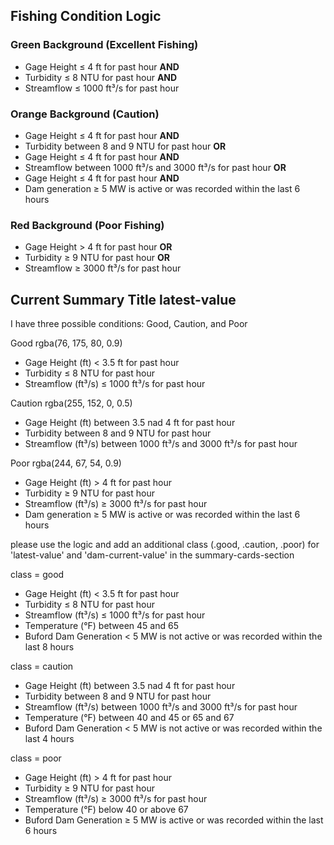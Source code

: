 ## Fishing Condition Logic

### Green Background (Excellent Fishing)
- Gage Height ≤ 4 ft for past hour **AND**
- Turbidity ≤ 8 NTU for past hour **AND**
- Streamflow ≤ 1000 ft³/s for past hour


### Orange Background (Caution)
- Gage Height ≤ 4 ft for past hour **AND**
- Turbidity between 8 and 9 NTU for past hour
  **OR**
- Gage Height ≤ 4 ft for past hour **AND**
- Streamflow between 1000 ft³/s and 3000 ft³/s for past hour
  **OR**
- Gage Height ≤ 4 ft for past hour **AND**
- Dam generation ≥ 5 MW is active or was recorded within the last 6 hours


### Red Background (Poor Fishing)
- Gage Height > 4 ft for past hour **OR**
- Turbidity ≥ 9 NTU for past hour **OR**
- Streamflow ≥ 3000 ft³/s for past hour


## Current Summary Title latest-value
I have three possible conditions: 
Good, Caution, and Poor

Good rgba(76, 175, 80, 0.9)
- Gage Height (ft) < 3.5 ft for past hour
- Turbidity ≤ 8 NTU for past hour
- Streamflow (ft³/s) ≤ 1000 ft³/s for past hour

Caution rgba(255, 152, 0, 0.5)
- Gage Height (ft) between 3.5 nad 4 ft for past hour
- Turbidity between 8 and 9 NTU for past hour
- Streamflow (ft³/s) between 1000 ft³/s and 3000 ft³/s for past hour

Poor  rgba(244, 67, 54, 0.9)
- Gage Height (ft) > 4 ft for past hour
- Turbidity ≥ 9 NTU for past hour
- Streamflow (ft³/s) ≥ 3000 ft³/s for past hour
- Dam generation ≥ 5 MW is active or was recorded within the last 6 hours





please use the logic and add an additional class (.good, .caution, .poor) for 'latest-value' and 'dam-current-value' in the summary-cards-section

class = good
- Gage Height (ft) < 3.5 ft for past hour
- Turbidity ≤ 8 NTU for past hour
- Streamflow (ft³/s) ≤ 1000 ft³/s for past hour
- Temperature (°F) between 45 and 65
- Buford Dam Generation < 5 MW is not active or was recorded within the last 8 hours


class = caution
- Gage Height (ft) between 3.5 nad 4 ft for past hour
- Turbidity between 8 and 9 NTU for past hour
- Streamflow (ft³/s) between 1000 ft³/s and 3000 ft³/s for past hour
- Temperature (°F) between 40 and 45 or 65 and 67
- Buford Dam Generation < 5 MW is not active or was recorded within the last 4 hours


class = poor
- Gage Height (ft) > 4 ft for past hour
- Turbidity ≥ 9 NTU for past hour
- Streamflow (ft³/s) ≥ 3000 ft³/s for past hour
- Temperature (°F) below 40 or above 67
- Buford Dam Generation ≥ 5 MW is active or was recorded within the last 6 hours
